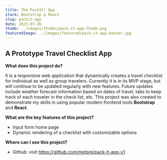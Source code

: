```yaml
---
title: The PackIt! App
stack: Bootstrap & React
slug: packit-app
date: 2023-07-26
thumb: ../images/thumbs/pack-it-app-thumb.png
featuredImage: ../images/featured/pack-it-app-banner.jpg
---
```


## A Prototype Travel Checklist App

**What does this project do?**

It is a responsive web application that dynamically creates a travel checklist for individual as well as group travelers. Currently it is in its MVP stage, but will continue to be updated regularly with new features. Future updates include weather forecast information based on dates of travel, tabs to keep track of each traveler in the check list, etc. This project was also created to demonstrate my skills in using popular modern frontend tools **Bootstrap** and **React**.

**What are the key features of this project?**

- Input form home page
- Dynamic rendering of a checklist with customizable options

**Where can I see this project?**
- Github: visit https://github.com/melpre/pack-it-app-v1


